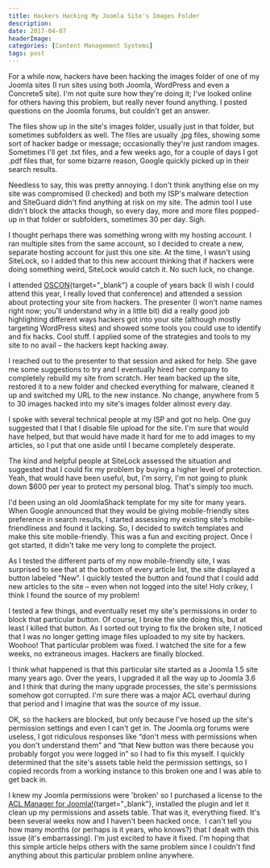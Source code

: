 ```yaml
---
title: Hackers Hacking My Joomla Site's Images Folder
description: 
date: 2017-04-07
headerImage: 
categories: [Content Management Systems]
tags: post
---
```


For a while now, hackers have been hacking the images folder of one of my Joomla sites (I run sites using both Joomla, WordPress and even a Concrete5 site). I'm not quite sure how they're doing it; I've looked online for others having this problem, but really never found anything. I posted questions on the Joomla forums, but couldn't get an answer.

The files show up in the site's images folder, usually just in that folder, but sometimes subfolders as well. The files are usually .jpg files, showing some sort of hacker badge or message; occasionally they're just random images. Sometimes I'll get .txt files, and a few weeks ago, for a couple of days I got .pdf files that, for some bizarre reason, Google quickly picked up in their search results.

Needless to say, this was pretty annoying. I don't think anything else on my site was compromised (I checked) and both my ISP's malware detection and SiteGuard didn't find anything at risk on my site. The admin tool I use didn't block the attacks though, so every day, more and more files popped-up in that folder or subfolders, sometimes 30 per day. Sigh.

I thought perhaps there was something wrong with my hosting account. I ran multiple sites from the same account, so I decided to create a new, separate hosting account for just this one site. At the time, I wasn't using SiteLock, so I added that to this new account thinking that if hackers were doing something weird, SiteLock would catch it. No such luck, no change.

I attended [OSCON](https://conferences.oreilly.com/oscon/oscon-tx){target="_blank"} a couple of years back (I wish I could attend this year, I really loved that conference) and attended a session about protecting your site from hackers. The presenter (I won't name names right now; you'll understand why in a little bit) did a really good job highlighting different ways hackers got into your site (although mostly targeting WordPress sites) and showed some tools you could use to identify and fix hacks. Cool stuff. I applied some of the strategies and tools to my site to no avail – the hackers kept hacking away.

I reached out to the presenter to that session and asked for help. She gave me some suggestions to try and I eventually hired her company to completely rebuild my site from scratch. Her team backed up the site, restored it to a new folder and checked everything for malware, cleaned it up and switched my URL to the new instance. No change, anywhere from 5 to 30 images hacked into my site's images folder almost every day.

I spoke with several technical people at my ISP and got no help. One guy suggested that I that I disable file upload for the site. I'm sure that would have helped, but that would have made it hard for me to add images to my articles, so I put that one aside until I became completely desperate.

The kind and helpful people at SiteLock assessed the situation and suggested that I could fix my problem by buying a higher level of protection. Yeah, that would have been useful, but, I'm sorry, I'm not going to plunk down $600 per year to protect my personal blog. That's simply too much.

I'd been using an old JoomlaShack template for my site for many years. When Google announced that they would be giving mobile-friendly sites preference in search results, I started assessing my existing site's mobile-friendliness and found it lacking. So, I decided to switch templates and make this site mobile-friendly. This was a fun and exciting project. Once I got started, it didn't take me very long to complete the project.

As I tested the different parts of my now mobile-friendly site, I was surprised to see that at the bottom of every article list, the site displayed a button labeled “New”. I quickly tested the button and found that I could add new articles to the site – even when not logged into the site! Holy crikey, I think I found the source of my problem!

I tested a few things, and eventually reset my site's permissions in order to block that particular button. Of course, I broke the site doing this, but at least I killed that button. As I sorted out trying to fix the broken site, I noticed that I was no longer getting image files uploaded to my site by hackers. Woohoo! That particular problem was fixed. I watched the site for a few weeks, no extraneous images. Hackers are finally blocked.

I think what happened is that this particular site started as a Joomla 1.5 site many years ago. Over the years, I upgraded it all the way up to Joomla 3.6 and I think that during the many upgrade processes, the site's permissions somehow got corrupted. I'm sure there was a major ACL overhaul during that period and I imagine that was the source of my issue.

OK, so the hackers are blocked, but only because I've hosed up the site's permission settings and even I can't get in. The Joomla.org forums were useless, I got ridiculous responses like “don't mess with permissions when you don't understand them” and “that New button was there because you probably forgot you were logged in” so I had to fix this myself. I quickly determined that the site's assets table held the permission settings, so I copied records from a working instance to this broken one and I was able to get back in.

I knew my Joomla permissions were 'broken' so I purchased a license to the [ACL Manager for Joomla!](https://www.aclmanager.net){target="_blank"}, installed the plugin and let it clean up my permissions and assets table. That was it, everything fixed. It's been several weeks now and I haven't been hacked once.  I can't tell you how many months (or perhaps is it years, who knows?) that I dealt with this issue (it's embarrassing). I'm just excited to have it fixed. I'm hoping that this simple article helps others with the same problem since I couldn't find anything about this particular problem online anywhere.
